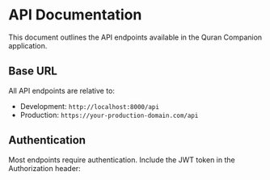 # API Documentation

This document outlines the API endpoints available in the Quran Companion application.

## Base URL

All API endpoints are relative to:

- Development: `http://localhost:8000/api`
- Production: `https://your-production-domain.com/api`

## Authentication

Most endpoints require authentication. Include the JWT token in the Authorization header:

